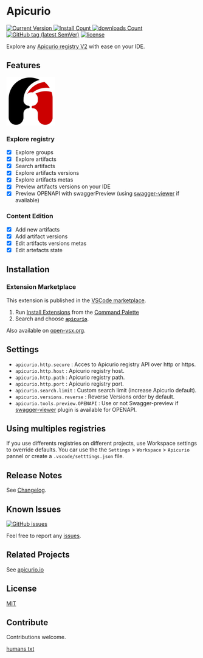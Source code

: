 # Apicurio

[![Current Version](https://img.shields.io/visual-studio-marketplace/v/jetmartin.apicurio.svg?color=emerald&label=Visual%20Studio%20Marketplace&logo=visual-studio-code&logoColor=blue&style=flat)
![Install Count](https://img.shields.io/visual-studio-marketplace/i/jetmartin.apicurio.svg?color=emerald&style=flat)
![downloads Count](https://img.shields.io/visual-studio-marketplace/d/jetmartin.apicurio.svg?color=emerald&style=flat)][marketplace]
 [![GitHub tag (latest SemVer)](https://img.shields.io/github/tag/jetmartin/apicurio.svg?color=emerald&label=release&logoColor=white&logo=github&labelColor=grey)][github]
[![license](https://img.shields.io/badge/license-MIT-brightgreen.svg)][MIT]

Explore any [Apicurio registry V2](https://www.apicur.io/registry/) with ease on your IDE.

## Features

![Apicurio](/resources/apicurio_icon.png)

### Explore registry

- [x] Explore groups
- [x] Explore artifacts
- [x] Search artifacts
- [x] Explore artifacts versions
- [x] Explore artifacts metas
- [x] Preview artifacts versions on your IDE
- [x] Preview OPENAPI with swaggerPreview (using [swagger-viewer](https://marketplace.visualstudio.com/items?itemName=Arjun.swagger-viewer) if available)

### Content Edition

- [x] Add new artifacts
- [x] Add artifact versions
- [x] Edit artifacts versions metas
- [x] Edit artefacts state

## Installation

### Extension Marketplace

This extension is published in the [VSCode marketplace][marketplace].

 1. Run [Install Extensions] from the [Command Palette]
 1. Search and choose  [**`apicurio`**][marketplace].

Also available on [open-vsx.org][openvsx].

## Settings

- `apicurio.http.secure` : Acces to Apicurio registry API over http or https.
- `apicurio.http.host` : Apicurio registry host.
- `apicurio.http.path` : Apicurio registry path.
- `apicurio.http.port` : Apicurio registry port.
- `apicurio.search.limit` : Custom search limit (increase Apicurio default).
- `apicurio.versions.reverse` : Reverse Versions order by default.
- `apicurio.tools.preview.OPENAPI` : Use or not Swagger-preview if [swagger-viewer](https://marketplace.visualstudio.com/items?itemName=Arjun.swagger-viewer) plugin is available for OPENAPI.

## Using multiples registries

If you use differents registries on different projects, use Workspace settings to override defaults.
You car use the the `Settings` > `Workspace` > `Apicurio` pannel or create a `.vscode/setttings.json` file.

## Release Notes

See [Changelog].

## Known Issues

[![GitHub issues](https://img.shields.io/github/issues/jetmartin/apicurio.svg?color=tomato)][issues]

Feel free to report any [issues][new issue].

## Related Projects

See [apicurio.io](https://www.apicur.io/)

## License

[MIT]

## Contribute

Contributions welcome.

[humans txt][humanstxt]

[github]: <https://github.com/jetmartin/apicurio>
[issues]: <https://github.com/jetmartin/apicurio/issues>
[new issue]: <https://github.com/jetmartin/apicurio/issues/new>
[Changelog]: <https://github.com/jetmartin/apicurio/blob/main/CHANGELOG.md>
[humanstxt]: <https://github.com/jetmartin/apicurio/blob/main/humans.txt>
[MIT]: <https://jet-martin.mit-license.org/2022>
[humanstxt]: <https://github.com/jetmartin/apicurio/blob/main/humans.txt>
[marketplace]: <https://marketplace.visualstudio.com/items?itemName=jetmartin.apicurio>
[openvsx]: <https://open-vsx.org/extension/jetmartin/apicurio>
[command palette]: <https://code.visualstudio.com/Docs/editor/codebasics#_command-palette>
[install extensions]: <https://code.visualstudio.com/docs/editor/extension-gallery#_install-an-extension>
